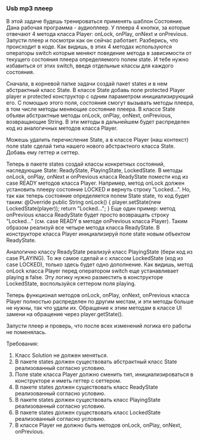 
### Usb mp3 плеер

В этой задаче будешь тренироваться применять шаблон Состояние.
Дана рабочая программа - аудиоплеер.
У плеера 4 кнопки, за которые отвечают 4 метода класса Player: onLock, onPlay, onNext и onPrevious.
Запусти плеер и посмотри как он сейчас работает. Разберись, что происходит в коде.
Как видишь, в этих 4 методах используются операторы switch которые меняют поведение метода в зависимости
от текущего состояния плеера определяемого полем state.
И тебе нужно избавиться от этих switch, введя отдельные классы для каждого состояния.

Сначала, в корневой папке задачи создай пакет states и в нем абстрактный класс State.
В классе State добавь поле protected Player player и protected конструктор с одним параметром инициализирующий его.
С помощью этого поля, состояния смогут вызывать методы плеера, в том числе методы меняющие состояние плеера.
В классе State объяви абстрактные методы onLock, onPlay, onNext, onPrevious, возвращающие String.
В эти методы в дальнейшем будет распределен код из аналогичных методов класса Player.

Можешь удалить перечисление State, а в классе Player (наш контекст) поле state сделай типа нашего нового абстрактного
класса State. Добавь ему геттер и сеттер.

Теперь в пакете states создай классы конкретных состояний, наследующие State: ReadyState, PlayingState, LockedState.
В методы onLock, onPlay, onNext и onPrevious класса ReadyState помести код из case READY методов класса Player.
Например, метод onLock должен установить плееру состояние LOCKED и вернуть строку &quot;Locked...&quot;. Но, так как теперь
состояние определяется полем State state, то код будет таким:
@Override
public String onLock() {
player.setState(new LockedState(player));
return &quot;Locked...&quot;;
}
Еще один пример: метод onPrevious класса ReadyState будет просто возвращать строку &quot;Locked...&quot;
(см. case READY в методе onPrevious класса Player). Таким образом реализуй все четыре метода класса ReadyState.
В конструкторе класса Player инициализируй поле state новым объектом ReadyState.

Аналогично классу ReadyState реализуй класс PlayingState (бери код из case PLAYING).
То же самое сделай и с классом LockedState (код из case LOCKED), только здесь будет одно дополнение.
Как видишь, метод onLock класса Player перед оператором switch еще устанавливает playing в false.
Эту логику нужно разместить в конструкторе LockedState, воспользуйся сеттером поля playing.

Теперь функционал методов onLock, onPlay, onNext, onPrevious класса Player полностью распределен по другим местам,
и эти методы больше не нужны, так что удали их.
Обращение к этим методам в классе UI замени на обращение через player.getState().

Запусти плеер и проверь, что после всех изменений логика его работы не поменялась.


Требования:
1.	Класс Solution не должен меняться.
2.	В пакете states должен существовать абстрактный класс State реализованный согласно условию.
3.	Поле state класса Player должно сменить тип, инициализироваться в конструкторе и иметь геттер с сеттером.
4.	В пакете states должен существовать класс ReadyState реализованный согласно условию.
5.	В пакете states должен существовать класс PlayingState реализованный согласно условию.
6.	В пакете states должен существовать класс LockedState реализованный согласно условию.
7.	В классе Player не должно быть методов onLock, onPlay, onNext, onPrevious.


